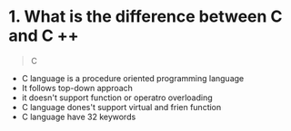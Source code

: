 # 1. What is the difference between C and C ++
> C
- C language is a procedure oriented programming language
- It follows top-down approach 
- it doesn't support function or operatro overloading 
- C language dones't support virtual and frien function
- C language have 32 keywords